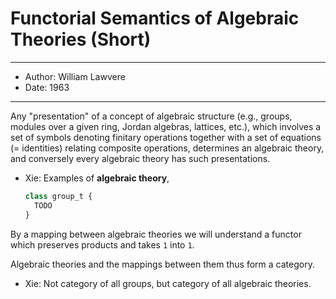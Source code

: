 # Functorial Semantics of Algebraic Theories (Short)

------
- Author: William Lawvere
- Date: 1963
------

Any "presentation" of a concept of algebraic structure
(e.g., groups, modules over a given ring, Jordan algebras, lattices, etc.),
which involves a set of symbols denoting finitary operations
together with a set of equations (= identities) relating composite operations,
determines an algebraic theory, and conversely every algebraic theory has such presentations.

- Xie:
  Examples of **algebraic theory**,

  ``` js
  class group_t {
    TODO
  }
  ```

By a mapping between algebraic theories we will understand a functor
which preserves products and takes `1` into `1`.

Algebraic theories and the mappings between them thus form a category.

- Xie: Not category of all groups, but category of all algebraic theories.
